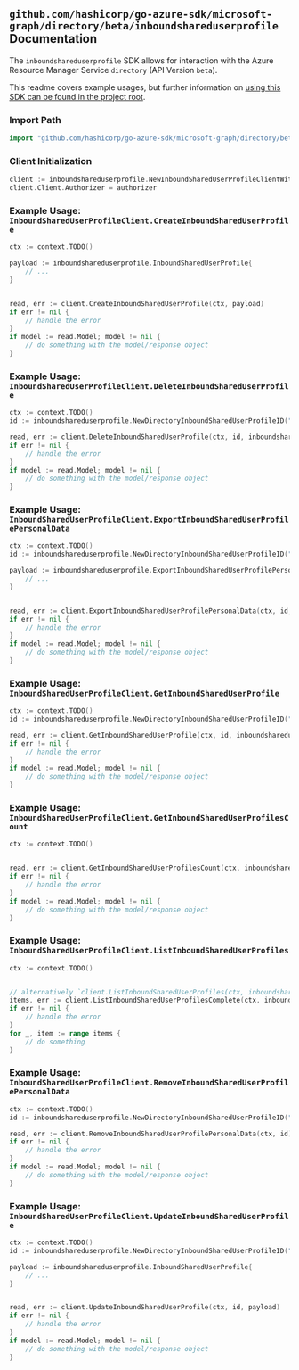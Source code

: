 
## `github.com/hashicorp/go-azure-sdk/microsoft-graph/directory/beta/inboundshareduserprofile` Documentation

The `inboundshareduserprofile` SDK allows for interaction with the Azure Resource Manager Service `directory` (API Version `beta`).

This readme covers example usages, but further information on [using this SDK can be found in the project root](https://github.com/hashicorp/go-azure-sdk/tree/main/docs).

### Import Path

```go
import "github.com/hashicorp/go-azure-sdk/microsoft-graph/directory/beta/inboundshareduserprofile"
```


### Client Initialization

```go
client := inboundshareduserprofile.NewInboundSharedUserProfileClientWithBaseURI("https://management.azure.com")
client.Client.Authorizer = authorizer
```


### Example Usage: `InboundSharedUserProfileClient.CreateInboundSharedUserProfile`

```go
ctx := context.TODO()

payload := inboundshareduserprofile.InboundSharedUserProfile{
	// ...
}


read, err := client.CreateInboundSharedUserProfile(ctx, payload)
if err != nil {
	// handle the error
}
if model := read.Model; model != nil {
	// do something with the model/response object
}
```


### Example Usage: `InboundSharedUserProfileClient.DeleteInboundSharedUserProfile`

```go
ctx := context.TODO()
id := inboundshareduserprofile.NewDirectoryInboundSharedUserProfileID("inboundSharedUserProfileUserIdValue")

read, err := client.DeleteInboundSharedUserProfile(ctx, id, inboundshareduserprofile.DefaultDeleteInboundSharedUserProfileOperationOptions())
if err != nil {
	// handle the error
}
if model := read.Model; model != nil {
	// do something with the model/response object
}
```


### Example Usage: `InboundSharedUserProfileClient.ExportInboundSharedUserProfilePersonalData`

```go
ctx := context.TODO()
id := inboundshareduserprofile.NewDirectoryInboundSharedUserProfileID("inboundSharedUserProfileUserIdValue")

payload := inboundshareduserprofile.ExportInboundSharedUserProfilePersonalDataRequest{
	// ...
}


read, err := client.ExportInboundSharedUserProfilePersonalData(ctx, id, payload)
if err != nil {
	// handle the error
}
if model := read.Model; model != nil {
	// do something with the model/response object
}
```


### Example Usage: `InboundSharedUserProfileClient.GetInboundSharedUserProfile`

```go
ctx := context.TODO()
id := inboundshareduserprofile.NewDirectoryInboundSharedUserProfileID("inboundSharedUserProfileUserIdValue")

read, err := client.GetInboundSharedUserProfile(ctx, id, inboundshareduserprofile.DefaultGetInboundSharedUserProfileOperationOptions())
if err != nil {
	// handle the error
}
if model := read.Model; model != nil {
	// do something with the model/response object
}
```


### Example Usage: `InboundSharedUserProfileClient.GetInboundSharedUserProfilesCount`

```go
ctx := context.TODO()


read, err := client.GetInboundSharedUserProfilesCount(ctx, inboundshareduserprofile.DefaultGetInboundSharedUserProfilesCountOperationOptions())
if err != nil {
	// handle the error
}
if model := read.Model; model != nil {
	// do something with the model/response object
}
```


### Example Usage: `InboundSharedUserProfileClient.ListInboundSharedUserProfiles`

```go
ctx := context.TODO()


// alternatively `client.ListInboundSharedUserProfiles(ctx, inboundshareduserprofile.DefaultListInboundSharedUserProfilesOperationOptions())` can be used to do batched pagination
items, err := client.ListInboundSharedUserProfilesComplete(ctx, inboundshareduserprofile.DefaultListInboundSharedUserProfilesOperationOptions())
if err != nil {
	// handle the error
}
for _, item := range items {
	// do something
}
```


### Example Usage: `InboundSharedUserProfileClient.RemoveInboundSharedUserProfilePersonalData`

```go
ctx := context.TODO()
id := inboundshareduserprofile.NewDirectoryInboundSharedUserProfileID("inboundSharedUserProfileUserIdValue")

read, err := client.RemoveInboundSharedUserProfilePersonalData(ctx, id)
if err != nil {
	// handle the error
}
if model := read.Model; model != nil {
	// do something with the model/response object
}
```


### Example Usage: `InboundSharedUserProfileClient.UpdateInboundSharedUserProfile`

```go
ctx := context.TODO()
id := inboundshareduserprofile.NewDirectoryInboundSharedUserProfileID("inboundSharedUserProfileUserIdValue")

payload := inboundshareduserprofile.InboundSharedUserProfile{
	// ...
}


read, err := client.UpdateInboundSharedUserProfile(ctx, id, payload)
if err != nil {
	// handle the error
}
if model := read.Model; model != nil {
	// do something with the model/response object
}
```

